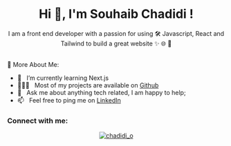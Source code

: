 <h1 align="center">Hi 👋, I'm Souhaib Chadidi !</h1>
<p align="center">I am a front end developer with a passion for using 🛠️ Javascript, React and Tailwind to build a great website ✨ 🌐 🍃</p>
<br />
🧐 More About Me:

- 🌱 &nbsp; I’m currently learning Next.js
- 👨🏻‍💻 &nbsp; Most of my projects are available on [Github](https://github.com/chadidi02)
- 💬 &nbsp; Ask me about anything tech related, I am happy to help;
- 📫 &nbsp; Feel free to ping me on [LinkedIn](https://www.linkedin.com/in/chadidi02/)

<h3 align="left">Connect with me:</h3>
<p align="center">
  <a href="https://twitter.com/chadidi02" target="blank"><img src="https://img.shields.io/twitter/follow/chadidi02?logo=twitter&style=for-the-badge" alt="chadidi_o" /></a>
</p>
